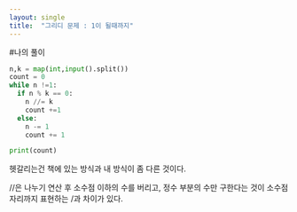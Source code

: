```yaml
---
layout: single
title:  "그리디 문제 : 1이 될때까지"
---
```


#나의 풀이

~~~ python
n,k = map(int,input().split())
count = 0
while n !=1:
  if n % k == 0:
    n //= k
    count +=1
  else:
    n -= 1
    count += 1

print(count)

~~~

헷갈리는건 책에 있는 방식과 내 방식이 좀 다른 것이다.

//은 나누기 연산 후 소수점 이하의 수를 버리고, 정수 부분의 수만 구한다는 것이 소수점 자리까지 표현하는 /과 차이가 있다.
